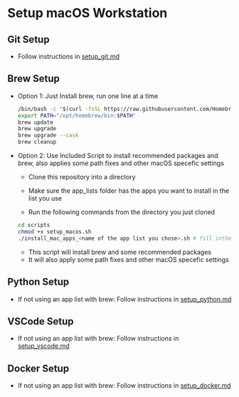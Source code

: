 # Setup macOS Workstation

## Git Setup

* Follow instructions in [setup_git.md](./setup_git.md)

## Brew Setup

* Option 1: Just Install brew, run one line at a time

  ```bash
  /bin/bash -c "$(curl -fsSL https://raw.githubusercontent.com/Homebrew/install/HEAD/install.sh)"
  export PATH="/opt/homebrew/bin:$PATH"
  brew update
  brew upgrade
  brew upgrade --cask
  brew cleanup
  ```

* Option 2: Use Included Script to install recommended packages and brew, also applies some path fixes and other macOS specefic settings

  * Clone this repository into a directory
  
  * Make sure the app_lists folder has the apps you want to install in the list you use
  
  * Run the following commands from the directory you just cloned

  ```bash
  cd scripts
  chmod +x setup_macos.sh
  ./install_mac_apps_<name of the app list you chose>.sh # fill inthe <> with the name of the apps list you chose
  ```

  * This script will install brew and some recommended packages
  * It will also apply some path fixes and other macOS specefic settings

## Python Setup

* If not using an app list with brew: Follow instructions in [setup_python.md](./setup_python.md)

## VSCode Setup

* If not using an app list with brew: Follow instructions in [setup_vscode.md](./setup_vscode.md)

## Docker Setup

* If not using an app list with brew: Follow instructions in [setup_docker.md](./setup_docker.md)
